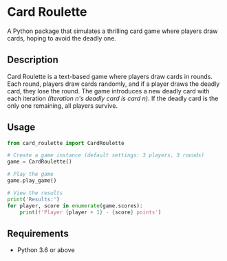 # Card Roulette

A Python package that simulates a thrilling card game where players draw cards, hoping to avoid the deadly one.

## Description

Card Roulette is a text-based game where players draw cards in rounds.
Each round, players draw cards randomly, and if a player draws the deadly card, they lose the round.
The game introduces a new deadly card with each iteration *(Iteration n's deadly card is card n)*.
If the deadly card is the only one remaining, all players survive.

## Usage

```python
from card_roulette import CardRoulette

# Create a game instance (default settings: 3 players, 3 rounds)
game = CardRoulette()

# Play the game
game.play_game()

# View the results
print('Results:')
for player, score in enumerate(game.scores):
    print(f'Player {player + 1} - {score} points')
```

## Requirements

- Python 3.6 or above

